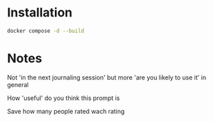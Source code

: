 # Installation

```bash
docker compose -d --build
```

# Notes

Not 'in the next journaling session' but more 'are you likely to use it' in general


How 'useful' do you think this prompt is


Save how many people rated wach rating

